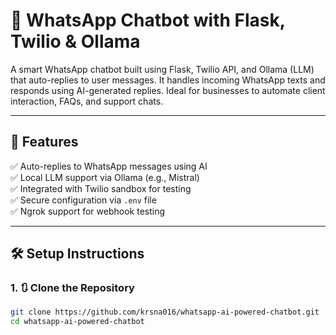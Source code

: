 # 🤖 WhatsApp Chatbot with Flask, Twilio & Ollama

A smart WhatsApp chatbot built using Flask, Twilio API, and Ollama (LLM) that auto-replies to user messages. 
It handles incoming WhatsApp texts and responds using AI-generated replies. 
Ideal for businesses to automate client interaction, FAQs, and support chats.

---

## 🚀 Features

✅ Auto-replies to WhatsApp messages using AI  
✅ Local LLM support via Ollama (e.g., Mistral)  
✅ Integrated with Twilio sandbox for testing  
✅ Secure configuration via `.env` file  
✅ Ngrok support for webhook testing

---

## 🛠️ Setup Instructions

### 1. 🔃 Clone the Repository

```bash
git clone https://github.com/krsna016/whatsapp-ai-powered-chatbot.git
cd whatsapp-ai-powered-chatbot
